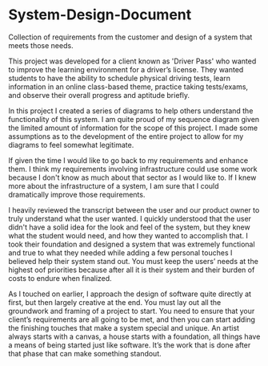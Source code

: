 # System-Design-Document
Collection of requirements from the customer and design of a system that meets those needs. 

This project was developed for a client known as 'Driver Pass' who wanted to improve the learning environment for a driver’s license. They wanted students to have the ability to schedule physical driving tests, learn information in an online class-based theme, practice taking tests/exams, and observe their overall progress and aptitude briefly. 

In this project I created a series of diagrams to help others understand the functionality of this system. I am quite proud of my sequence diagram given the limited amount of information for the scope of this project. I made some assumptions as to the development of the entire project to allow for my diagrams to feel somewhat legitimate. 

If given the time I would like to go back to my requirements and enhance them. I think my requirements involving infrastructure could use some work because I don't know as much about that sector as I would like to. If I knew more about the infrastructure of a system, I am sure that I could dramatically improve those requirements. 

I heavily reviewed the transcript between the user and our product owner to truly understand what the user wanted. I quickly understood that the user didn't have a solid idea for the look and feel of the system, but they knew what the student would need, and how they wanted to accomplish that. I took their foundation and designed a system that was extremely functional and true to what they needed while adding a few personal touches I believed help their system stand out. You must keep the users’ needs at the highest oof priorities because after all it is their system and their burden of costs to endure when finalized. 

As I touched on earlier, I approach the design of software quite directly at first, but then largely creative at the end. You must lay out all the groundwork and framing of a project to start. You need to ensure that your client’s requirements are all going to be met, and then you can start adding the finishing touches that make a system special and unique. An artist always starts with a canvas, a house starts with a foundation, all things have a means of being started just like software. It’s the work that is done after that phase that can make something standout.

